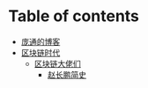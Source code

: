 # Table of contents

* [庞通的博客](README.md)
* [区块链时代](<README (1).md>)
  * [区块链大佬们](qu-kuai-lian-shi-dai/qu-kuai-lian-da-lao-men/README.md)
    * [赵长鹏简史](qu-kuai-lian-shi-dai/qu-kuai-lian-da-lao-men/zhao-chang-peng-jian-shi.md)
